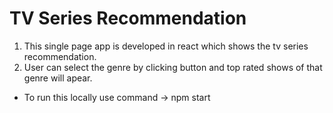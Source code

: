 # TV Series Recommendation 
1. This single page app is developed in react which shows the tv series recommendation.
2. User can select the genre by clicking button and top rated shows of that genre will apear.

- To run this locally use command -> npm start

